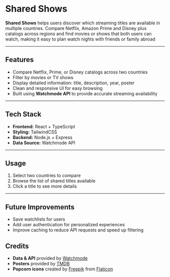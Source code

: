 # Shared Shows

**Shared Shows** helps users discover which streaming titles are available in multiple countries. Compare Netflix, Amazon Prime and Disney plus catalogs across regions and find movies or shows that both users can watch, making it easy to plan watch nights with friends or family abroad

---

## Features

- Compare Netflix, Prime, or Disney catalogs across two countries
- Filter by movies or TV shows
- Display detailed information: title, description, year, poster
- Clean and responsive UI for easy browsing
- Built using **Watchmode API** to provide accurate streaming availability

---

## Tech Stack

- **Frontend:** React + TypeScript
- **Styling:** TailwindCSS
- **Backend:** Node.js + Express
- **Data Source:** Watchmode API

---

## Usage

1. Select two countries to compare
2. Browse the list of shared titles available
3. Click a title to see more details

---

## Future Improvements

- Save watchlists for users
- Add user authentication for personalized experiences
- Improve caching to reduce API requests and speed up filtering

## Credits

- **Data & API** provided by [Watchmode](https://api.watchmode.com/)
- **Posters** provided by [TMDB](https://www.themoviedb.org/)
- **Popcorn icons** created by [Freepik](https://www.freepik.com) from [Flaticon](https://www.flaticon.com/free-icons/popcorn)
